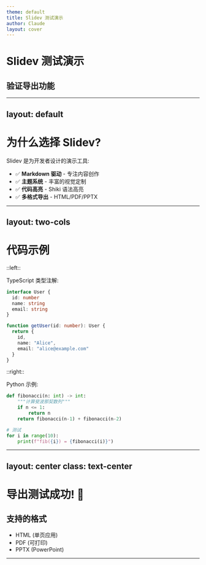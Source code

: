 ```yaml
---
theme: default
title: Slidev 测试演示
author: Claude
layout: cover
---
```


# Slidev 测试演示
## 验证导出功能

---
layout: default
---

# 为什么选择 Slidev?

Slidev 是为开发者设计的演示工具:

- ✅ **Markdown 驱动** - 专注内容创作
- ✅ **主题系统** - 丰富的视觉定制
- ✅ **代码高亮** - Shiki 语法高亮
- ✅ **多格式导出** - HTML/PDF/PPTX

---
layout: two-cols
---

# 代码示例

::left::

TypeScript 类型注解:

```typescript
interface User {
  id: number
  name: string
  email: string
}

function getUser(id: number): User {
  return {
    id,
    name: "Alice",
    email: "alice@example.com"
  }
}
```

::right::

Python 示例:

```python
def fibonacci(n: int) -> int:
    """计算斐波那契数列"""
    if n <= 1:
        return n
    return fibonacci(n-1) + fibonacci(n-2)

# 测试
for i in range(10):
    print(f"fib({i}) = {fibonacci(i)}")
```

---
layout: center
class: text-center
---

# 导出测试成功! 🎉

## 支持的格式
- HTML (单页应用)
- PDF (可打印)
- PPTX (PowerPoint)

---
